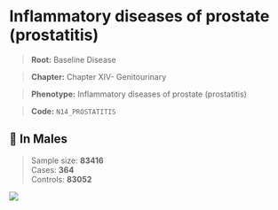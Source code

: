 # Inflammatory diseases of prostate (prostatitis)

> **Root:** Baseline Disease  

> **Chapter:** Chapter XIV- Genitourinary  

> **Phenotype:** Inflammatory diseases of prostate (prostatitis)  

> **Code:** `N14_PROSTATITIS`

## 👨 In Males  
> Sample size: **83416**  
> Cases: **364**  
> Controls: **83052**
<img src="/Disease/Figures/ALL/Baseline/N14_PROSTATITIS.png"/>
<CsvTable src="/Disease/Data/ALL/Baseline/LG_N14_PROSTATITIS.csv" label="🔍 View full results" />
